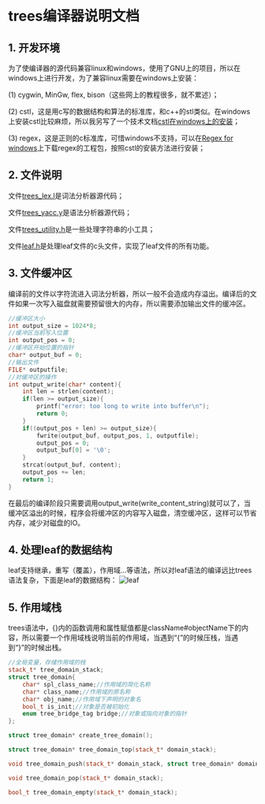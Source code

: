 # trees编译器说明文档

## 1. 开发环境
为了使编译器的源代码兼容linux和windows，使用了GNU上的项目，所以在windows上进行开发，为了兼容linux需要在windows上安装：

(1) cygwin, MinGw, flex, bison（这些网上的教程很多，就不累述）；

(2) cstl，这是用c写的数据结构和算法的标准库，和c++的stl类似。在windows上安装cstl比较麻烦，所以我另写了一个技术文档[cstl在windows上的安装](https://github.com/helloxiyue/trees/blob/master/libcstl%E5%9C%A8windows%E5%92%8CVC%E4%B8%8A%E5%AE%89%E8%A3%85.md)；

(3) regex，这是正则的c标准库，可惜windows不支持，可以在[Regex for windows](http://gnuwin32.sourceforge.net/packages/regex.htm)上下载regex的工程包，按照cstl的安装方法进行安装；

## 2. 文件说明
文件[trees_lex.l](https://github.com/helloxiyue/trees/blob/master/trees_lex.l)是词法分析器源代码；

文件[trees_yacc.y](https://github.com/helloxiyue/trees/blob/master/trees_yacc.y)是语法分析器源代码；

文件[trees_utility.h](https://github.com/helloxiyue/trees/blob/master/trees_utility.h)是一些处理字符串的小工具；

文件[leaf.h](https://github.com/helloxiyue/trees/blob/master/leaf.h)是处理leaf文件的c头文件，实现了leaf文件的所有功能。

## 3. 文件缓冲区
编译前的文件以字符流进入词法分析器，所以一般不会造成内存溢出。编译后的文件如果一次写入磁盘就需要预留很大的内存，所以需要添加输出文件的缓冲区。
```cpp
//缓冲区大小
int output_size = 1024*8;
//缓冲区当前写入位置
int output_pos = 0;
//缓冲区开始位置的指针
char* output_buf = 0;
//输出文件
FILE* outputfile;
//对缓冲区的操作
int output_write(char* content){
	int len = strlen(content);
	if(len >= output_size){
		printf("error: too long to write into buffer\n");
		return 0;
	}
	if((output_pos + len) >= output_size){
		fwrite(output_buf, output_pos, 1, outputfile);
		output_pos = 0;
		output_buf[0] = '\0';
	}
	strcat(output_buf, content);
	output_pos += len;
	return 1;
}
```
在最后的编译阶段只需要调用output_write(write_content_string)就可以了，当缓冲区溢出的时候，程序会将缓冲区的内容写入磁盘，清空缓冲区，这样可以节省内存，减少对磁盘的IO。

## 4. 处理leaf的数据结构
leaf支持继承，重写（覆盖），作用域...等语法，所以对leaf语法的编译远比trees语法复杂，下面是leaf的数据结构：
![leaf](http://img.blog.csdn.net/20160102215207546)

## 5. 作用域栈
trees语法中，{}内的函数调用和属性赋值都是className#objectName下的内容，所以需要一个作用域栈说明当前的作用域，当遇到“{”的时候压栈，当遇到“}”的时候出栈。
```cpp
//全局变量，存储作用域的栈
stack_t* tree_domain_stack;
struct tree_domain{
	char* spl_class_name;//作用域的简化名称
	char* class_name;//作用域的原名称
	char* obj_name;//作用域下声明的对象名
	bool_t is_init;//对象是否被初始化
	enum tree_bridge_tag bridge;//对象或指向对象的指针
};

struct tree_domain* create_tree_domain();

struct tree_domain* tree_domain_top(stack_t* domain_stack);

void tree_domain_push(stack_t* domain_stack, struct tree_domain* domain);

void tree_domain_pop(stack_t* domain_stack);

bool_t tree_domain_empty(stack_t* domain_stack);
```

